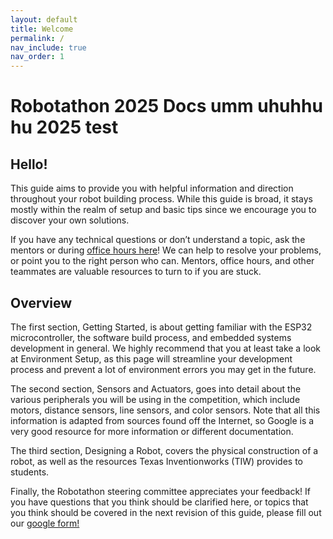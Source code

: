 ```yaml
---
layout: default
title: Welcome
permalink: /
nav_include: true
nav_order: 1
---
```


# Robotathon 2025 Docs umm uhuhhu hu 2025 test

## Hello!

This guide aims to provide you with helpful information and direction throughout your robot building process. While this guide is broad, it stays mostly within the realm of setup and basic tips since we encourage you to discover your own solutions.

If you have any technical questions or don’t understand a topic, ask the mentors or during [office hours here](https://docs.google.com/spreadsheets/d/1MNuk1WAB5ZmVcOo-_wdnVN3yREhI9oH90169OuW2QAc/edit?gid=1317822740#gid=1317822740)! We can help to resolve your problems, or point you to the right person who can. Mentors, office hours, and other teammates are valuable resources to turn to if you are stuck.

## Overview

The first section, Getting Started, is about getting familiar with the ESP32 microcontroller, the software build process, and embedded systems development in general. We highly recommend that you at least take a look at Environment Setup, as this page will streamline your development process and prevent a lot of environment errors you may get in the future.

The second section, Sensors and Actuators, goes into detail about the various peripherals you will be using in the competition, which include motors, distance sensors, line sensors, and color sensors. Note that all this information is adapted from sources found off the Internet, so Google is a very good resource for more information or different documentation.

The third section, Designing a Robot, covers the physical construction of a robot, as well as the resources Texas Inventionworks (TIW) provides to students.

Finally, the Robotathon steering committee appreciates your feedback! If you have questions that you think should be clarified here, or topics that you think should be covered in the next revision of this guide, please fill out our [google form!](https://forms.gle/6UpwaETAtQpkvoMa8)